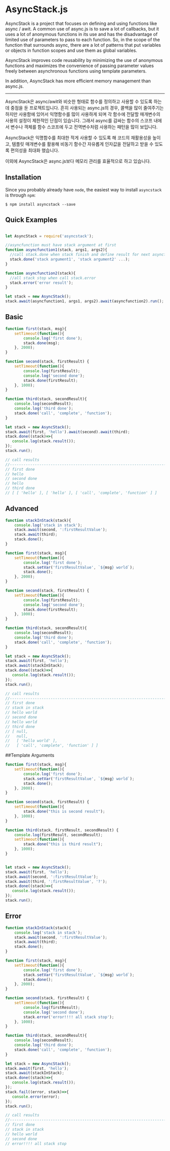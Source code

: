 # AsyncStack.js

AsyncStack is a project that focuses on defining and using functions like async / awit. A common use of async.js is to save a lot of callbacks, but it uses a lot of anonymous functions in its use and has the disadvantage of limited use of parameters to pass to each function. So, in the scope of the function that surrounds async, there are a lot of patterns that put variables or objects in function scopes and use them as global variables.

AsyncStack improves code reusability by minimizing the use of anonymous functions and maximizes the convenience of passing parameter values freely between asynchronous functions using template parameters.

In addition, AsyncStack has more efficient memory management than async.js.

***
AsyncStack은 async/awit와 비슷한 형태로 함수를 정의하고 사용할 수 있도록 하는데 중점을 둔 프로젝트입니다.
흔히 사용되는 async.js의 경우, 콜백을 많이 줄여주기는 하지만 사용함에 있어서 익명함수를 많이 사용하게 되며
각 함수에 전달할 매개변수의 사용의 설정이 제한적인 단점이 있습니다. 그래서 async를 감싸는 함수의 스코프 내에서
변수나 객체를 함수 스코프에 두고 전역변수처럼 사용하는 패턴을 많이 보입니다.

AsyncStack은 익명함수를 최대한 적게 사용할 수 있도록 해 코드의 재활용성을 높이고, 템플릿 매개변수를 활용해
비동기 함수간 자유롭게 인자값을 전달하고 받을 수 있도록 편의성을 최대화 했습니다.

이외에 AsyncStack은 async.js보다 메모리 관리를 효율적으로 하고 있습니다.

## Installation

Since you probably already have `node`, the easiest way to install `asyncstack` is through `npm`:

    $ npm install asyncstack --save

## Quick Examples

```javascript

let AsyncStack = require('asyncstack');

//asyncfunction must have stack argument at first
function asyncfunction1(stack, args1, args2){
  //call stack.done when stack finish and define result for next asyncfunction
  stack.done('stack argument1', 'stack argument2' ...);
}

function asyncfunction2(stack){
  //all stack stop when call stack.error
  stack.error('error result');
}

let stack = new AsyncStack();
stack.await(asyncfunction1, args1, args2).await(asyncfunction2).run();

```

## Basic

```javascript
function first(stack, msg){
    setTimeout(function(){
        console.log('first done');
        stack.done(msg);
    }, 2000);
}

function second(stack, firstResult) {
    setTimeout(function(){
        console.log(firstResult);
        console.log('second done');
        stack.done(firstResult);
    }, 1000);
}

function third(stack, secondResult){
    console.log(secondResult);
    console.log('third done');
    stack.done('call', 'complete', 'function');
}

let stack = new AsyncStack();
stack.await(first, 'hello').await(second).await(third);
stack.done((stack)=>{
   console.log(stack.result());
});
stack.run();

// call results
//------------------------------------------------------------------------------
// first done
// hello
// second done
// hello
// third done
// [ [ 'hello' ], [ 'hello' ], [ 'call', 'complete', 'function' ] ]

```


## Advanced

```javascript
function stackInStack(stack){
    console.log('stack in stack');
    stack.await(second, ':firstResultValue');
    stack.await(third);
    stack.done();
}

function first(stack, msg){
    setTimeout(function(){
        console.log('first done');
        stack.setVar('firstResultValue', `${msg} world`);
        stack.done();
    }, 2000);
}

function second(stack, firstResult) {
    setTimeout(function(){
        console.log(firstResult);
        console.log('second done');
        stack.done(firstResult);
    }, 1000);
}

function third(stack, secondResult){
    console.log(secondResult);
    console.log('third done');
    stack.done('call', 'complete', 'function');
}

let stack = new AsyncStack();
stack.await(first, 'hello');
stack.await(stackInStack);
stack.done((stack)=>{
   console.log(stack.result());
});
stack.run();

// call results
//------------------------------------------------------------------------------
// first done
// stack in stack
// hello world
// second done
// hello world
// third done
// [ null,
//   null,
//   [ 'hello world' ],
//   [ 'call', 'complete', 'function' ] ]
```

##Template Arguments
```javascript
function first(stack, msg){
    setTimeout(function(){
        console.log('first done');
        stack.setVar('firstResultValue', `${msg} world`);
        stack.done();
    }, 2000);
}

function second(stack, firstResult) {
    setTimeout(function(){
        stack.done("this is second result");
    }, 1000);
}

function third(stack, firstResult, secondResult) {
    console.log(firstResult, secondResult);
    setTimeout(function(){
        stack.done("this is third result");
    }, 1000);
}


let stack = new AsyncStack();
stack.await(first, 'hello');
stack.await(second, ':firstResultValue');
stack.await(third, ':firstResultValue', '?');
stack.done((stack)=>{
   console.log(stack.result());
});
stack.run();

```

## Error
```javascript
function stackInStack(stack){
    console.log('stack in stack');
    stack.await(second, ':firstResultValue');
    stack.await(third);
    stack.done();
}

function first(stack, msg){
    setTimeout(function(){
        console.log('first done');
        stack.setVar('firstResultValue', `${msg} world`);
        stack.done();
    }, 2000);
}

function second(stack, firstResult) {
    setTimeout(function(){
        console.log(firstResult);
        console.log('second done');
        stack.error('error!!!! all stack stop');
    }, 1000);
}

function third(stack, secondResult){
    console.log(secondResult);
    console.log('third done');
    stack.done('call', 'complete', 'function');
}

let stack = new AsyncStack();
stack.await(first, 'hello');
stack.await(stackInStack);
stack.done((stack)=>{
   console.log(stack.result());
});
stack.fail((error, stack)=>{
   console.error(error);
});
stack.run();

// call results
//------------------------------------------------------------------------------
// first done
// stack in stack
// hello world
// second done
// error!!!! all stack stop

```
